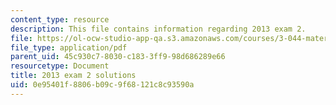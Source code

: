 ```yaml
---
content_type: resource
description: This file contains information regarding 2013 exam 2.
file: https://ol-ocw-studio-app-qa.s3.amazonaws.com/courses/3-044-materials-processing-spring-2013/0e95401f8806b09c9f68121c8c93590a_MIT3_044S13_2013exam2.pdf
file_type: application/pdf
parent_uid: 45c930c7-8030-c183-3ff9-98d686289e66
resourcetype: Document
title: 2013 exam 2 solutions
uid: 0e95401f-8806-b09c-9f68-121c8c93590a
---
```

